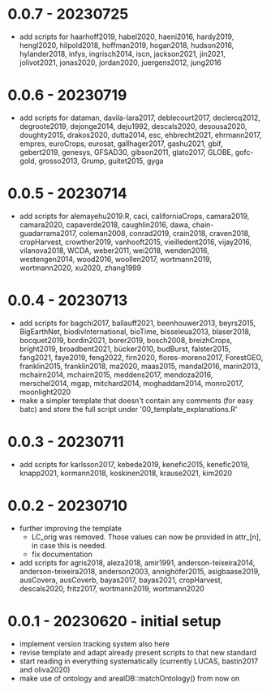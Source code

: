 # 0.0.7 - 20230725

- add scripts for haarhoff2019, habel2020, haeni2016, hardy2019, hengl2020, hilpold2018, hoffman2019, hogan2018, hudson2016, hylander2018, infys, ingrisch2014, iscn, jackson2021, jin2021, jolivot2021, jonas2020, jordan2020, juergens2012, jung2016

# 0.0.6 - 20230719

- add scripts for dataman, davila-lara2017, deblecourt2017, declercq2012, degroote2019, dejonge2014, deju1992, descals2020, desousa2020, doughty2015, drakos2020, dutta2014, esc, ehbrecht2021, ehrmann2017, empres, euroCrops, eurosat, gallhager2017, gashu2021, gbif, gebert2019, genesys, GFSAD30, gibson2011, glato2017, GLOBE, gofc-gold, grosso2013, Grump, guitet2015, gyga

# 0.0.5 - 20230714

- add scripts for alemayehu2019.R, caci, californiaCrops, camara2019, camara2020, capaverde2018, caughlin2016, dawa, chain-guadarrama2017, coleman2008, conrad2019, crain2018, craven2018, cropHarvest, crowther2019, vanhooft2015, vieilledent2016, vijay2016, vilanova2018, WCDA, weber2011, wei2018, wenden2016, westengen2014, wood2016, woollen2017, wortmann2019, wortmann2020, xu2020, zhang1999

# 0.0.4 - 20230713

- add scripts for bagchi2017, ballauff2021, beenhouwer2013, beyrs2015, BigEarthNet, biodivInternational, bioTime, bisseleua2013, blaser2018, bocquet2019, bordin2021, borer2019, bosch2008, breizhCrops, bright2019, broadbent2021, bücker2010, budBurst, falster2015, fang2021, faye2019, feng2022, firn2020, flores-moreno2017, ForestGEO, franklin2015, franklin2018, ma2020, maas2015, mandal2016, marin2013, mchairn2014, mchairn2015, meddens2017, mendoza2016, merschel2014, mgap, mitchard2014, moghaddam2014, monro2017, moonlight2020
- make a simpler template that doesn't contain any comments (for easy batc) and store the full script under '00_template_explanations.R'

# 0.0.3 - 20230711

- add scripts for karlsson2017, kebede2019, kenefic2015, kenefic2019, knapp2021, kormann2018, koskinen2018, krause2021, kim2020

# 0.0.2 - 20230710

- further improving the template
  - LC_orig was removed. Those values can now be provided in attr_[n], in case this is needed.
  - fix documentation
- add scripts for agris2018, aleza2018, amir1991, anderson-teixeira2014, anderson-teixeira2018, anderson2003, annighöfer2015, asigbaase2019, ausCovera, ausCoverb, bayas2017, bayas2021, cropHarvest, descals2020, fritz2017, wortmann2019, wortmann2020

# 0.0.1 - 20230620 - initial setup

- implement version tracking system also here
- revise template and adapt already present scripts to that new standard
- start reading in everything systematically (currently LUCAS, bastin2017 and oliva2020)
- make use of ontology and arealDB::matchOntology() from now on
